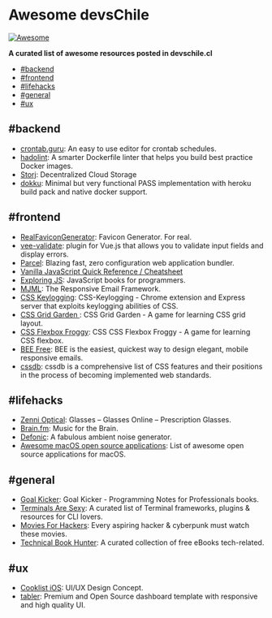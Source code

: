# Awesome devsChile

[![Awesome](https://cdn.rawgit.com/sindresorhus/awesome/d7305f38d29fed78fa85652e3a63e154dd8e8829/media/badge.svg)](https://github.com/sindresorhus/awesome)

**A curated list of awesome resources posted in devschile.cl**

- [#backend](#backend)
- [#frontend](#frontend)
- [#lifehacks](#lifehacks)
- [#general](#general)
- [#ux](#ux)

## #backend

- [crontab.guru](https://crontab.guru/): An easy to use editor for crontab schedules.
- [hadolint](https://github.com/hadolint/hadolint): A smarter Dockerfile linter that helps you build best practice Docker images.
- [Storj](https://storj.io/): Decentralized Cloud Storage
- [dokku](http://dokku.viewdocs.io/dokku/): Minimal but very functional PASS implementation with heroku build pack and native docker support.

## #frontend

- [RealFaviconGenerator](https://realfavicongenerator.net/): Favicon Generator. For real.
- [vee-validate](https://github.com/baianat/vee-validate): plugin for Vue.js that allows you to validate input fields and display errors.
- [Parcel](https://parceljs.org/): Blazing fast, zero configuration web application bundler.
- [Vanilla JavaScript Quick Reference / Cheatsheet](https://gist.github.com/thegitfather/9c9f1a927cd57df14a59c268f118ce86)
- [Exploring JS](http://exploringjs.com/): JavaScript books for programmers.
- [MJML](https://mjml.io/):  The Responsive Email Framework.
- [CSS Keylogging](https://github.com/maxchehab/CSS-Keylogging): CSS-Keylogging - Chrome extension and Express server that exploits keylogging abilities of CSS.
- [CSS Grid Garden ](https://cssgridgarden.com/): CSS Grid Garden - A game for learning CSS grid layout.
- [CSS Flexbox Froggy](https://flexboxfroggy.com/): CSS CSS Flexbox Froggy - A game for learning CSS flexbox.
- [BEE Free](https://beefree.io/): BEE is the easiest, quickest way to design elegant, mobile responsive emails.
- [cssdb](https://jonathantneal.github.io/cssdb/): cssdb is a comprehensive list of CSS features and their positions in the process of becoming implemented web standards.

## #lifehacks

- [Zenni Optical](http://www.zennioptical.com/): Glasses – Glasses Online – Prescription Glasses.
- [Brain.fm](https://www1.brain.fm/): Music for the Brain.
- [Defonic](http://defonic.com/): A fabulous ambient noise generator.
- [Awesome macOS open source applications](https://github.com/serhii-londar/open-source-mac-os-apps): List of awesome open source applications for macOS.

## #general
- [Goal Kicker](http://goalkicker.com/): Goal Kicker - Programming Notes for Professionals books.
- [Terminals Are Sexy](https://terminalsare.sexy/): A curated list of Terminal frameworks, plugins & resources for CLI lovers.
- [Movies For Hackers](https://hackermovie.club/): Every aspiring hacker & cyberpunk must watch these movies.
- [Technical Book Hunter](https://github.com/TechBookHunter?tab=repositories): A curated collection of free eBooks tech-related.

## #ux
- [Cooklist iOS](https://www.behance.net/gallery/59512423/Cooklist-iOS-UIUX-Design-Concept): UI/UX Design Concept.
- [tabler](https://tabler.github.io/): Premium and Open Source dashboard template with responsive and high quality UI.
